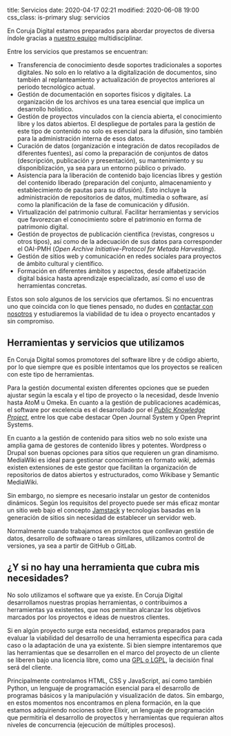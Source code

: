 title: Servicios
date: 2020-04-17 02:21
modified: 2020-06-08 19:00
css_class: is-primary
slug: servicios

En Coruja Digital estamos preparados para abordar proyectos de diversa índole gracias a [nuestro equipo](/acerca-de.html) multidisciplinar.

Entre los servicios que prestamos se encuentran:

  - Transferencia de conocimiento desde soportes tradicionales a soportes digitales. No solo en lo relativo a la digitalización de documentos, sino también al replanteamiento y actualización de proyectos anteriores al periodo tecnológico actual.
  - Gestión de documentación en soportes físicos y digitales. La organización de los archivos es una tarea esencial que implica un desarrollo holístico.
  - Gestión de proyectos vinculados con la ciencia abierta, el conocimiento libre y los datos abiertos. El despliegue de portales para la gestión de este tipo de contenido no solo es esencial para la difusión, sino también para la administración interna de esos datos.
  - Curación de datos (organización e integración de datos recopilados de diferentes fuentes), así como la preparación de conjuntos de datos (descripción, publicación y presentación), su mantenimiento y su disponiblización, ya sea para un entorno público o privado.
  - Asistencia para la liberación de contenido bajo licencias libres y gestión del contenido liberado (preparación del conjunto, almacenamiento y establecimiento de pautas para su difusión). Esto incluye la administración de repositorios de datos, multimedia o software, así como la planificación de la fase de comunicación y difusión.
  - Virtualización del patrimonio cultural. Facilitar herramientas y servicios que favorezcan el conocimiento sobre el patrimonio en forma de patrimonio digital.
  - Gestión de proyectos de publicación científica (revistas, congresos u otros tipos), así como de la adecuación de sus datos para corresponder el OAI-PMH (*Open Archive Initiative-Protocol for Metada Harvesting*).
  - Gestión de sitios web y comunicación en redes sociales para proyectos de ámbito cultural y científico.
  - Formación en diferentes ámbitos y aspectos, desde alfabetización digital básica hasta aprendizaje especializado, así como el uso de herramientas concretas.

Estos son solo algunos de los servicios que ofertamos. Si no encuentras uno que coincida con lo que tienes pensado, no dudes en [contactar con nosotros](/contactar.html) y estudiaremos la viabilidad de tu idea o proyecto encantados y sin compromiso.

## Herramientas y servicios que utilizamos

En Coruja Digital somos promotores del software libre y de código abierto, por lo que siempre que es posible intentamos que los proyectos se realicen con este tipo de herramientas.

Para la gestión documental existen diferentes opciones que se pueden ajustar según la escala y el tipo de proyecto o la necesidad, desde Invenio hasta AtoM u Omeka. En cuanto a la gestión de publicaciones académicas, el software por excelencia es el desarrollado por el [*Public Knowledge Project*](https://pkp.sfu.ca/), entre los que cabe destacar Open Journal System y Open Preprint Systems.

En cuanto a la gestión de contenido para sitios web no solo existe una amplia gama de gestores de contenido libres y potentes. Wordpress o Drupal son buenas opciones para sitios que requieren un gran dinamismo. MediaWiki es ideal para gestionar conocimiento en formato *wiki*, además existen extensiones de este gestor que facilitan la organización de repositorios de datos abiertos y estructurados, como Wikibase y Semantic MediaWiki.

Sin embargo, no siempre es necesario instalar un gestor de contenidos dinámicos. Según los requisitos del proyecto puede ser más eficaz montar un sitio web bajo el concepto [Jamstack](https://jamstack.org/) y tecnologías basadas en la generación de sitios sin necesidad de establecer un servidor web.

Normalmente cuando trabajamos en proyectos que conllevan gestión de datos, desarrollo de software o tareas similares, utilizamos control de versiones, ya sea a partir de GitHub o GitLab.

## ¿Y si no hay una herramienta que cubra mis necesidades?

No solo utilizamos el software que ya existe. En Coruja Digital desarrollamos nuestras propias herramientas, o contribuimos a herramientas ya existentes, que nos permitan alcanzar los objetivos marcados por los proyectos e ideas de nuestros clientes.

Si en algún proyecto surge esta necesidad, estamos preparados para evaluar la viabilidad del desarrollo de una herramienta específica para cada caso o la adaptación de una ya existente. Si bien siempre intentaremos que las herramientas que se desarrollen en el marco del proyecto de un cliente se liberen bajo una licencia libre, como una [GPL o LGPL](https://www.gnu.org/licenses/licenses.es.html), la decisión final será del cliente.

Principalmente controlamos HTML, CSS y JavaScript, así como también Python, un lenguaje de programación esencial para el desarrollo de programas básicos y la manipulación y visualización de datos. Sin embargo, en estos momentos nos encontramos en plena formación, en la que estamos adquiriendo nociones sobre Elixir, un lenguaje de programación que permitiría el desarrollo de proyectos y herramientas que requieran altos niveles de concurrencia (ejecución de múltiples procesos). 
